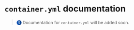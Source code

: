 # `container.yml` documentation
>
> <img src="../assets/img/info.png" alt="drawing" width="16" style="margin-top: 3px; margin-bottom: -3px"/> Documentation for `container.yml` will be added soon.
